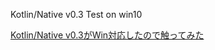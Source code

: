 Kotlin/Native v0.3 Test on win10

[Kotlin/Native v0.3がWin対応したので触ってみた](http://pvcresin.hatenablog.com/entry/2017/06/24/Kotlin/Native_v0.3%E3%81%8CWin%E5%AF%BE%E5%BF%9C%E3%81%97%E3%81%9F%E3%81%AE%E3%81%A7%E8%A7%A6%E3%81%A3%E3%81%A6%E3%81%BF%E3%81%9F)